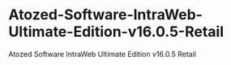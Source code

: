 # Atozed-Software-IntraWeb-Ultimate-Edition-v16.0.5-Retail
Atozed Software IntraWeb Ultimate Edition v16.0.5 Retail
